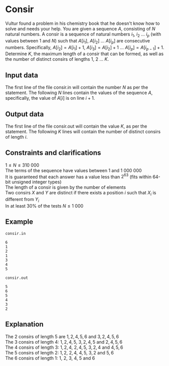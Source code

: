 # Consir

Vultur found a problem in his chemistry book that he doesn't know how to solve and needs your help. You are given a sequence $A$, consisting of $N$ natural numbers. A consir is a sequence of natural numbers $i_1$, $i_2$ $\dots$ $i_p$ (with values between $1$ and $N$) such that $A[i_1]$, $A[i_2]$ $\dots$ $A[i_p]$ are consecutive numbers. Specifically, $A[i_2] = A[i_1] + 1$, $A[i_3] = A[i_2] + 1$ $\dots$ $A[i_p] = A[i_{p-1}] + 1$. Determine $K$, the maximum length of a consir that can be formed, as well as the number of distinct consirs of lengths $1$, $2$ $\dots$ $K$. 

## Input data

The first line of the file consir.in will contain the number $N$ as per the statement. The following $N$ lines contain the values of the sequence $A$, specifically, the value of $A[i]$ is on line $i+1$. 

## Output data

The first line of the file consir.out will contain the value $K$, as per the statement. The following $K$ lines will contain the number of distinct consirs of length $i$. 

## Constraints and clarifications

$1 \leq N \leq 310\ 000$  
The terms of the sequence have values between $1$ and $1\ 000\ 000$  
It is guaranteed that each answer has a value less than $2^{63}$ (fits within 64-bit unsigned integer types)   
The length of a consir is given by the number of elements   
Two consirs $X$ and $Y$ are distinct if there exists a position $i$ such that $X_i$ is different from $Y_i$   
In at least $30\%$ of the tests $N \leq 1\ 000$   

## Example

`consir.in`  
```
6
1
2
1
3
4
5
```

`consir.out`  
```
5
6
5
4
3
2
```

## Explanation

The $2$ consirs of length $5$ are $1, 2, 4, 5, 6$ and $3, 2, 4, 5, 6$  
The $3$ consirs of length $4$: $1, 2, 4, 5$, $3, 2, 4, 5$ and $2, 4, 5, 6$  
The $4$ consirs of length $3$: $1, 2, 4$, $2, 4, 5$, $3, 2, 4$ and $4, 5, 6$  
The $5$ consirs of length $2$: $1, 2$, $2, 4$, $4, 5$, $3, 2$ and $5, 6$  
The $6$ consirs of length $1$: $1$, $2$, $3$, $4$, $5$ and $6$  